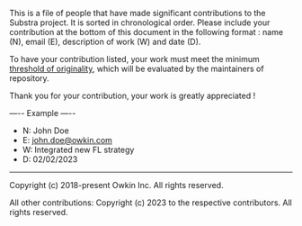 This is a file of people that have made significant contributions to the Substra project. It is sorted in chronological order. Please include your contribution at the bottom of this document in the following format : name (N), email (E), description of work (W) and date (D).

To have your contribution listed, your work must meet the minimum [threshold of originality](https://en.wikipedia.org/wiki/Threshold_of_originality), which will be evaluated by the maintainers of repository.

Thank you for your contribution, your work is greatly appreciated !

—-- Example —--

- N: John Doe
- E: john.doe@owkin.com
- W: Integrated new FL strategy
- D: 02/02/2023

---

Copyright (c) 2018-present Owkin Inc. All rights reserved.

All other contributions:
Copyright (c) 2023 to the respective contributors.
All rights reserved.
